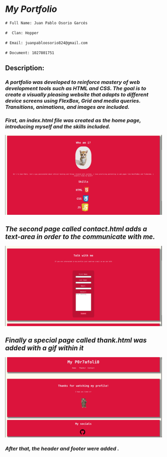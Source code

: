     


# *My Portfolio*
    # Full Name: Juan Pablo Osorio Garcés

    #  Clan: Hopper

    # Email: juanpabloosorio824@gmail.com

    # Document: 1027801751

## Description:

### *A portfolio was developed to reinforce mastery of web development tools such as HTML and CSS. The goal is to create a visually pleasing website that adapts to different device screens using FlexBox, Grid and media queries. Transitions, animations, and images are included.*

### *First, an index.html file was created as the home page, introducing myself and the skills included.*



![ alt text](./MEDIA/Captura%20desde%202025-06-09%2013-32-12.png )

## *The second page called contact.html adds a text-area in order to the  communicate with me.*
![ alt text](./MEDIA/Captura%20desde%202025-06-09%2013-43-17.png )

## *Finally a special page called thank.html was added with a gif within it*

![ alt text](./MEDIA/Captura%20desde%202025-06-09%2013-46-01.png )

### *After that, the header and footer were added  .*